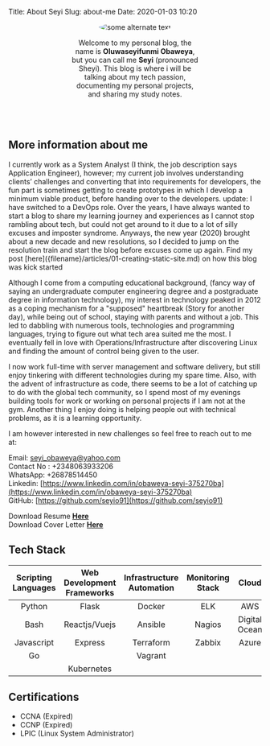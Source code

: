 Title: About Seyi
Slug: about-me
Date: 2020-01-03 10:20

<p align="center">
<img src="/images/thumbnails/100x_/test2.jpeg" alt="some alternate text" style="border-radius: 50%;">
</p>
<p style="width: 50%; margin: auto;" align="center">
Welcome to my personal blog, the name is <b>Oluwaseyifunmi Obaweya</b>, but you can call me <b>Seyi</b> (pronounced Sheyi). This blog is where i will be talking about my tech passion, documenting my personal projects, and sharing my study notes.
</p>
<br>
<br>
<br>


<p align="center">
<h2>More information about me</h2>
</p>
I currently work as a System Analyst (I think, the job description says Application Engineer), however; my current job involves understanding clients’ challenges and converting that into requirements for developers, the fun part is sometimes getting to create prototypes in which I develop a minimum viable product, before handing over to the developers.  
update: I have switched to a DevOps role.  
Over the years, I have always wanted to start a blog to share my learning journey and experiences as I cannot stop rambling about tech, but could not get around to it due to a lot of silly excuses and imposter syndrome. Anyways, the new year (2020) brought about a new decade and new resolutions, so I decided to jump on the resolution train and start the blog before excuses come up again. Find my post [here]({filename}/articles/01-creating-static-site.md) on how this blog was kick started 

Although I come from a computing educational background, (fancy way of saying an undergraduate computer engineering degree and a postgraduate degree in information technology), my interest in technology peaked in 2012 as a coping mechanism for a "supposed" heartbreak (Story for another day), while being out of school, staying with parents and without a job. This led to dabbling with numerous tools, technologies and programming languages, trying to figure out what tech area suited me the most. I eventually fell in love with Operations/Infrastructure after discovering Linux and finding the amount of control being given to the user.


I now work full-time with server management and software delivery, but still enjoy tinkering with different technologies during my spare time. Also, with the advent of infrastructure as code, there seems to be a lot of catching up to do with the global tech community, so I spend most of my evenings building tools for work or working on personal projects if I am not at the gym. Another thing I enjoy doing is helping people out with technical problems, as it is a learning opportunity. 

I am however interested in new challenges so feel free to reach out to me at:  
  
Email: seyi_obaweya@yahoo.com  
Contact No : +2348063933206  
WhatsApp: +26878514450  
Linkedin: [https://www.linkedin.com/in/obaweya-seyi-375270ba](https://www.linkedin.com/in/obaweya-seyi-375270ba)  
GitHub: [https://github.com/seyio91](https://github.com/seyio91)

  
Download Resume <b>[Here]({attach}/downloads/Resume_2020_Obaweya_Oluwaseyifunmi_v3.pdf)</b>  
Download Cover Letter <b>[Here]({attach}/downloads/cover-letter.pdf)</b>
  

<p align="center"><h2>Tech Stack</h2></p>  
  

Scripting Languages  | Web Development Frameworks | Infrastructure Automation | Monitoring Stack | Cloud
 :----: | :----: | :----: | :----: | :----:
Python | Flask | Docker | ELK | AWS
Bash | Reactjs/Vuejs | Ansible | Nagios | Digital Ocean
Javascript | Express | Terraform | Zabbix | Azure
Go  |   | Vagrant |   |
   |   |  Kubernetes  |   |


## Certifications  
- CCNA (Expired)  
- CCNP (Expired)  
- LPIC (Linux System Administrator)   
